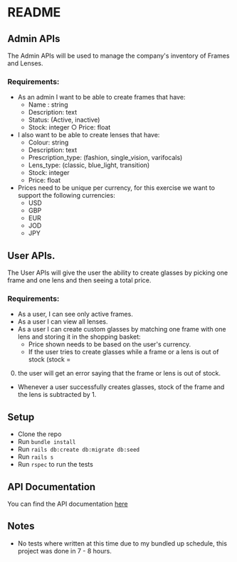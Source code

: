 # README

## Admin APIs
The Admin APIs will be used to manage the company's inventory of Frames and Lenses.
### Requirements:
- As an admin I want to be able to create frames that have:
  - Name : string
  - Description: text
  - Status: (Active, inactive)
  - Stock: integer
○ Price: float
- I also want to be able to create lenses that have:
  - Colour: string
  - Description: text
  - Prescription_type: (fashion, single_vision, varifocals)
  - Lens_type: (classic, blue_light, transition)
  - Stock: integer
  - Price: float
- Prices need to be unique per currency, for this exercise we want to support the following
currencies:
  - USD
  - GBP
  - EUR
  - JOD
  - JPY

## User APIs.

The User APIs will give the user the ability to create glasses by picking one frame and one lens
and then seeing a total price.
### Requirements:
- As a user, I can see only active frames.
- As a user I can view all lenses.
- As a user I can create custom glasses by matching one frame with one lens and storing
it in the shopping basket:
  - Price shown needs to be based on the user's currency.
  - If the user tries to create glasses while a frame or a lens is out of stock (stock =
0) the user will get an error saying that the frame or lens is out of stock.
- Whenever a user successfully creates glasses, stock of the frame and the lens is
subtracted by 1.

## Setup
- Clone the repo
- Run `bundle install`
- Run `rails db:create db:migrate db:seed`
- Run `rails s`
- Run `rspec` to run the tests

## API Documentation
 You can find the API documentation [here](https://documenter.getpostman.com/view/16059767/2s83znqMsc)

## Notes
- No tests where written at this time due to my bundled up schedule, this project was done in 7 - 8 hours.

